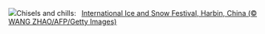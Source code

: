 ![](https://www.bing.com/th?id=OHR.HarbinFestival_EN-GB9198021502_UHD.jpg&w=1000)Chisels and chills:&nbsp;&ensp;[International Ice and Snow Festival, Harbin, China (© WANG ZHAO/AFP/Getty Images)](https://www.bing.com/th?id=OHR.HarbinFestival_EN-GB9198021502_UHD.jpg)
<br><br/>
